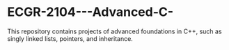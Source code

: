 # ECGR-2104---Advanced-C-
This repository contains projects of advanced foundations in C++, such as singly linked lists, pointers, and inheritance.
